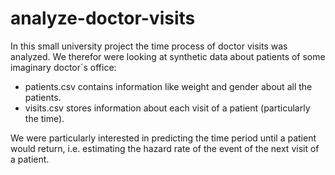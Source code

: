 # analyze-doctor-visits
In this small university project the time process of doctor visits was analyzed. We therefor were looking at synthetic data about patients of some imaginary doctor´s office:
- patients.csv contains information like weight and gender about all the patients.
- visits.csv stores information about each visit of a patient (particularly the time).

We were particularly interested in predicting the time period until a patient would return, i.e. estimating the hazard rate of the event of the next visit of a patient.
